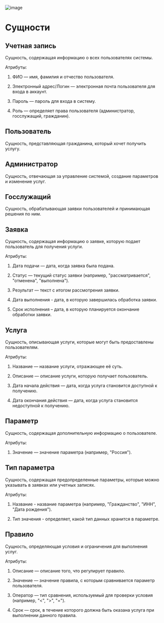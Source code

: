 ![image](https://github.com/user-attachments/assets/7e8c348b-8025-43c3-aa53-6b8aaa1b0df3)










# Сущности

## Учетная запись

Сущность, содержащая информацию о всех пользователях системы.

Атрибуты:

1) ФИО — имя, фамилия и отчество пользователя.

2) Электронный адрес/Логин — электронная почта пользователя для входа в аккаунт.

3) Пароль — пароль для входа в систему.

4) Роль — определяет права пользователя (администратор, госслужащий, гражданин).

## Пользователь

Сущность, представляющая гражданина, который хочет получить услугу.

## Администратор

Сущность, отвечающая за управление системой, создание параметров и изменение услуг.

## Госслужащий

Сущность, обрабатывающая заявки пользователей и принимающая решения по ним.

## Заявка

Сущность, содержащая информацию о заявке, которую подает пользователь для получения услуги.

Атрибуты:

1) Дата подачи — дата, когда заявка была подана.

2) Статус — текущий статус заявки (например, &quot;рассматривается&quot;, &quot;отменена&quot;, &quot;выполнена&quot;).

3) Результат — текст с итогом рассмотрения заявки.

4) Дата выполнения - дата, в которую завершилась обработка заявки.

5) Срок исполнения – дата, в которую планируется окончание обработки заявки.

## Услуга

Сущность, описывающая услуги, которые могут быть предоставлены пользователям.

Атрибуты:

1) Название — название услуги, отражающее её суть.

2) Описание — описание услуги, которую получает пользователь.

3) Дата начала действия — дата, когда услуга становится доступной к получению.

4) Дата окончания действия — дата, когда услуга становится недоступной к получению.

## Параметр

Сущность, содержащая дополнительную информацию о пользователе.

Атрибуты:

1) Значение — значение параметра (например, &quot;Россия&quot;).

## Тип параметра 

Сущность, содержащая предопределенные параметры, которые можно указывать в заявках или учетных записях.

Атрибуты:

1) Название - название параметра (например, "Гражданство", "ИНН", "Дата рождения").

2) Тип значения - определяет, какой тип данных хранится в параметре.

## Правило

Сущность, определяющая условия и ограничения для выполнения услуг.

Атрибуты:

1) Описание — описание того, что регулирует правило.

2) Значение — значение правила, с которым сравнивается параметр пользователя.

3) Оператор — тип сравнения, используемый для проверки условия (например, &quot;&lt;&quot;, &quot;&gt;&quot;, &quot;=&quot;).

4) Срок — срок, в течение которого должна быть оказана услуга при выполнении данного правила.
